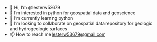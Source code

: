 - 👋 Hi, I’m @lesterw53679
- 👀 I’m interested in python for geospatial data and geoscience
- 🌱 I’m currently learning python
- 💞️ I’m looking to collaborate on geospatial data repository for geologic and hydrogeologic surfaces
- 📫 How to reach me lesterw53679@gmail.com
<!---
lesterw53679/lesterw53679 is a ✨ special ✨ repository because its `README.md` (this file) appears on your GitHub profile.
You can click the Preview link to take a look at your changes.
--->
